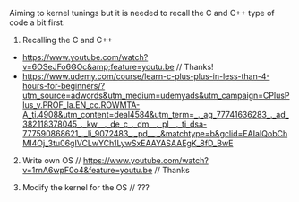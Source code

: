 Aiming to kernel tunings but it is needed to recall the C and C++ type of code a bit first.

1) Recalling the C and C++ 
- https://www.youtube.com/watch?v=6OSeJFo6GOc&amp;feature=youtu.be // Thanks!
- https://www.udemy.com/course/learn-c-plus-plus-in-less-than-4-hours-for-beginners/?utm_source=adwords&utm_medium=udemyads&utm_campaign=CPlusPlus_v.PROF_la.EN_cc.ROWMTA-A_ti.4908&utm_content=deal4584&utm_term=_._ag_77741636283_._ad_382118378045_._kw__._de_c_._dm__._pl__._ti_dsa-777590868621_._li_9072483_._pd__._&matchtype=b&gclid=EAIaIQobChMI4Oj_3tu06gIVCLwYCh1LywSxEAAYASAAEgK_8fD_BwE


2) Write own OS // https://www.youtube.com/watch?v=1rnA6wpF0o4&feature=youtu.be // Thanks

3) Modify the kernel for the OS // ???
